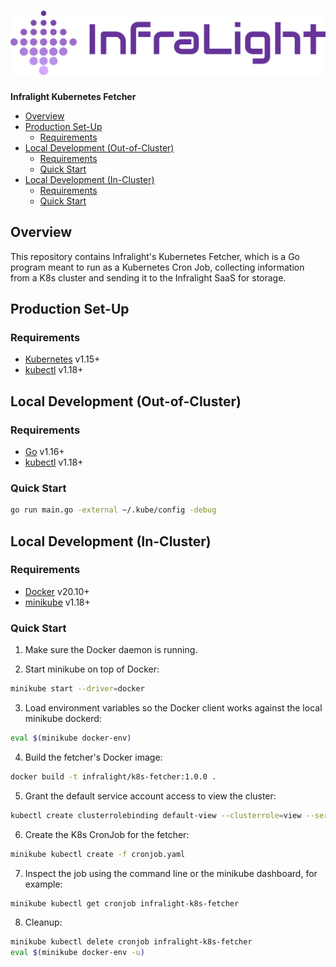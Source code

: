 # ![Infralight Logo](project-logo.png)

**Infralight Kubernetes Fetcher**

<!-- vim-markdown-toc GFM -->

* [Overview](#overview)
* [Production Set-Up](#production-set-up)
    * [Requirements](#requirements)
* [Local Development (Out-of-Cluster)](#local-development-out-of-cluster)
    * [Requirements](#requirements-1)
    * [Quick Start](#quick-start)
* [Local Development (In-Cluster)](#local-development-in-cluster)
    * [Requirements](#requirements-2)
    * [Quick Start](#quick-start-1)

<!-- vim-markdown-toc -->

## Overview

This repository contains Infralight's Kubernetes Fetcher, which is a Go program
meant to run as a Kubernetes Cron Job, collecting information from a K8s cluster
and sending it to the Infralight SaaS for storage.

## Production Set-Up

### Requirements

* [Kubernetes](https://kubernetes.io/) v1.15+
* [kubectl](https://kubernetes.io/docs/tasks/tools/#kubectl) v1.18+

## Local Development (Out-of-Cluster)

### Requirements

* [Go](https://golang.org/) v1.16+
* [kubectl](https://kubernetes.io/docs/tasks/tools/#kubectl) v1.18+

### Quick Start

```sh
go run main.go -external ~/.kube/config -debug
```

## Local Development (In-Cluster)

### Requirements

* [Docker](https://www.docker.com/) v20.10+
* [minikube](https://minikube.sigs.k8s.io/docs/) v1.18+

### Quick Start

1. Make sure the Docker daemon is running.

2. Start minikube on top of Docker:
```sh
minikube start --driver=docker
```

3. Load environment variables so the Docker client works against the local minikube dockerd:
```sh
eval $(minikube docker-env)
```

4. Build the fetcher's Docker image:
```sh
docker build -t infralight/k8s-fetcher:1.0.0 .
```

5. Grant the default service account access to view the cluster:
```sh
kubectl create clusterrolebinding default-view --clusterrole=view --serviceaccount=default:default
```

6. Create the K8s CronJob for the fetcher:
```sh
minikube kubectl create -f cronjob.yaml
```

7. Inspect the job using the command line or the minikube dashboard, for example:
```sh
minikube kubectl get cronjob infralight-k8s-fetcher
```

8. Cleanup:
```sh
minikube kubectl delete cronjob infralight-k8s-fetcher
eval $(minikube docker-env -u)
```

